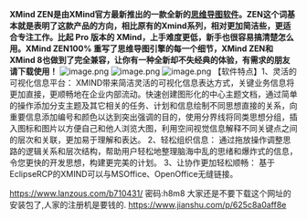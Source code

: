 **XMind ZEN是由XMind官方最新推出的一款全新的[思维导图](http://www.doren.cn/index.php/archives/tg/siwdtu)[软件](http://www.doren.cn/index.php/archives/tg/softwares)。ZEN这个词基本就是表明了这款产品的方向，相比原有的Xmind系列，相对更加简洁些，更适合专注工作。比起 Pro 版本的 XMind，上手难度更低，新手也很容易搞清楚怎么用。XMind ZEN100% 重写了思维导图引擎的每一个细节，XMind ZEN和XMind 8也做到了完全兼容，让你有一种全新却不失经典的体验，有需求的朋友请下载使用！**
![image.png](https://upload-images.jianshu.io/upload_images/14555448-145fe547c87d543c.png?imageMogr2/auto-orient/strip%7CimageView2/2/w/1240)
![image.png](https://upload-images.jianshu.io/upload_images/14555448-3ec49e60f4a56d55.png?imageMogr2/auto-orient/strip%7CimageView2/2/w/1240)
![image.png](https://upload-images.jianshu.io/upload_images/14555448-fb46697d03cfedab.png?imageMogr2/auto-orient/strip%7CimageView2/2/w/1240)
【软件特点】1、灵活的可视化信息平台： 
XMIND带来简洁灵活的可视化信息表达方式，关键业务信息将更加直接，更顺畅地在企业内部流动。快速创建图形化的中心主题文档，通过简单的操作添加分支主题及其它相关的任务、计划和信息绘制不同思想直接的关系，向重要信息添加编号和颜色以达到突出强调的目的，使用分界线将同类思想分组，插入图标和图片以方便自己和他人浏览大图，利用空间视觉信息解释不同关键点之间的层次和关联，更加易于理解和表达。 
2、轻松组织信息： 
通过拖放操作调整思路的逻辑关系和层次结构，帮助用户轻松地整理脑海中乱的思绪和爆炸式的信息，令您更快的开发思想，构建更完美的计划。 
3、让协作更加轻松顺畅： 
基于EclipseRCP的XMIND可以与MSOffice、OpenOffice无缝链接。 

https://www.lanzous.com/b710431/ 
密码:h8m8
大家还是不要下载这个网址的安装包了,人家的注册机是要钱的.
https://www.jianshu.com/p/625c8a0aff8e
